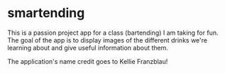 # smartending

This is a passion project app for a class (bartending) I am taking for fun. The goal of the app is to display images of the different drinks we're learning about and give useful information about them. 

The application's name credit goes to Kellie Franzblau! 
